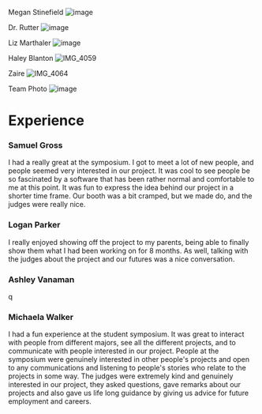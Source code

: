 Megan Stinefield
![image](https://github.com/dapark3/SpoofDetectorAuxRepo/assets/52175733/66bb60f9-46d6-49d4-85dc-4dcc20e7ebdd)

Dr. Rutter
![image](https://github.com/dapark3/SpoofDetectorAuxRepo/assets/52175733/0c11e427-6f72-4511-961f-67af8819f854)

Liz Marthaler
![image](https://github.com/dapark3/SpoofDetectorAuxRepo/assets/52175733/c50758e0-5561-4b24-884d-2af94a9dfdbd)

Haley Blanton
![IMG_4059](https://github.com/dapark3/SpoofDetectorAuxRepo/assets/112041868/d9c642f9-884b-412b-8f47-54688dd7e408)

Zaire
![IMG_4064](https://github.com/dapark3/SpoofDetectorAuxRepo/assets/112041868/3c6554d4-c539-439c-abb5-69828385c879)


Team Photo
![image](https://github.com/dapark3/SpoofDetectorAuxRepo/assets/52175733/70910ab4-cf23-468a-936c-d234ee182358)

# Experience

### Samuel Gross

I had a really great at the symposium. I got to meet a lot of new people, and people seemed very interested in our project. It was cool to see people be so fascinated by a software that has been rather normal and comfortable to me at this point. It was fun to express the idea behind our project in a shorter time frame. Our booth was a bit cramped, but we made do, and the judges were really nice.

### Logan Parker

I really enjoyed showing off the project to my parents, being able to finally show them what I had been working on for 8 months. As well, talking with the judges about the project and our futures was a nice conversation.

### Ashley Vanaman

q

### Michaela Walker

I had a fun experience at the student symposium. It was great to interact with people from different majors, see all the different projects, and to communicate with people interested in our project. People at the symposium were genuinely interested in other people's projects and open to any communications and listening to people's stories who relate to the projects in some way. The judges were extremely kind and genuinely interested in our project, they asked questions, gave remarks about our projects and also gave us life long guidance by giving us advice for future employment and careers.
